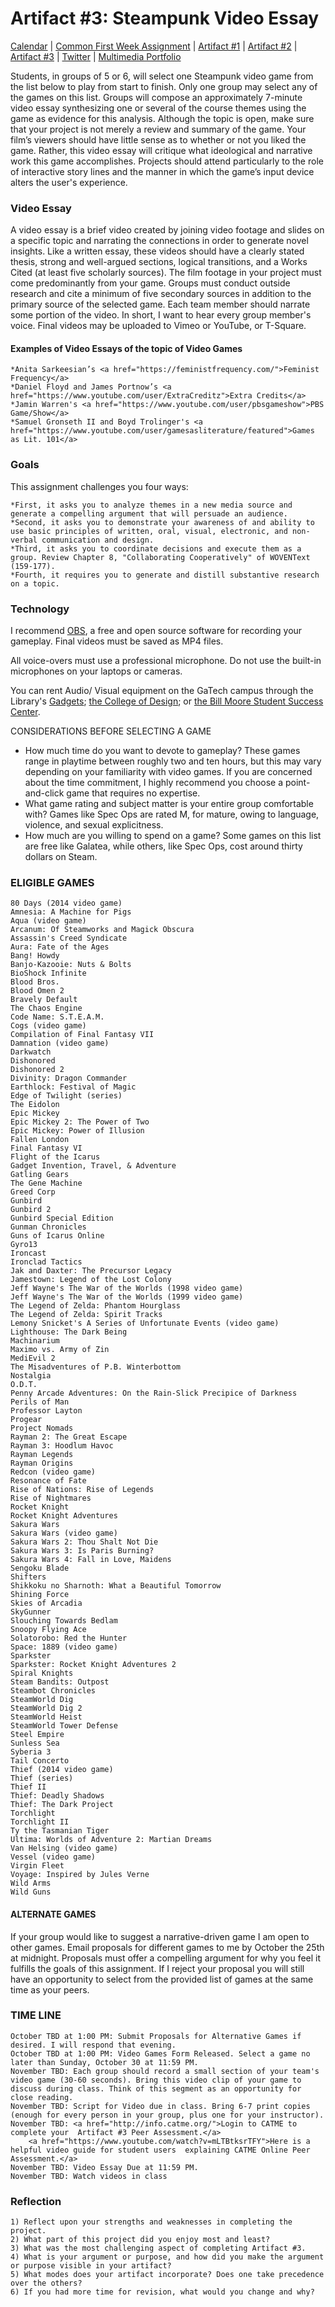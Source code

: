 <h1>Artifact #3: Steampunk Video Essay</h1>

<a href="https://kholterhoff.github.io/F17_ENG_1102/Victorians_In_Cyberspace">Calendar</a>  |  <a href="https://kholterhoff.github.io/F17_ENG_1102/Common_First_Week_Assignment">Common First Week Assignment</a> | <a href="https://kholterhoff.github.io/F17_ENG_1102/Artifact_1">Artifact #1</a> |  <a href="https://kholterhoff.github.io/F17_ENG_1102/Artifact_2">Artifact #2</a> |  <a href="https://kholterhoff.github.io/F17_ENG_1102/Artifact_3">Artifact #3</a> |  <a href="https://kholterhoff.github.io/F17_ENG_1102/Twitter">Twitter</a> | <a href="https://kholterhoff.github.io/F17_ENG_1102/Multimedia_Portfolio">Multimedia Portfolio</a>

Students, in groups of 5 or 6, will select one Steampunk video game from the list below to play from start to finish. Only one group may select any of the games on this list. Groups will compose an approximately 7-minute video essay synthesizing one or several of the course themes using the game as evidence for this analysis. Although the topic is open, make sure that your project is not merely a review and summary of the game. Your film’s viewers should have little sense as to whether or not you liked the game. Rather, this video essay will critique what ideological and narrative work this game accomplishes. Projects should attend particularly to the role of interactive story lines and the manner in which the game’s input device alters the user's experience.
 
<h3>Video Essay</h3>
A video essay is a brief video created by joining video footage and slides on a specific topic and narrating the connections in order to generate novel insights. Like a written essay, these videos should have a clearly stated thesis, strong and well-argued sections, logical transitions, and a Works Cited (at least five scholarly sources). The film footage in your project must come predominantly from your game. Groups must conduct outside research and cite a minimum of five secondary sources in addition to the primary source of the selected game. Each team member should narrate some portion of the video. In short, I want to hear every group member's voice. Final videos may be uploaded to Vimeo or YouTube, or T-Square.
 
<h4>Examples of Video Essays of the topic of Video Games</h4>

    *Anita Sarkeesian’s <a href="https://feministfrequency.com/">Feminist Frequency</a>
    *Daniel Floyd and James Portnow’s <a href="https://www.youtube.com/user/ExtraCreditz">Extra Credits</a>
    *Jamin Warren's <a href="https://www.youtube.com/user/pbsgameshow">PBS Game/Show</a>
    *Samuel Gronseth II and Boyd Trolinger's <a href="https://www.youtube.com/user/gamesasliterature/featured">Games as Lit. 101</a>

 
<h3>Goals</h3>
This assignment challenges you four ways:

    *First, it asks you to analyze themes in a new media source and generate a compelling argument that will persuade an audience.
    *Second, it asks you to demonstrate your awareness of and ability to use basic principles of written, oral, visual, electronic, and non-verbal communication and design.
    *Third, it asks you to coordinate decisions and execute them as a group. Review Chapter 8, "Collaborating Cooperatively" of WOVENText (159-177).
    *Fourth, it requires you to generate and distill substantive research on a topic.

 
<h3>Technology</h3>
I recommend <a href="https://obsproject.com/">OBS</a>, a free and open source software for recording your gameplay. Final videos must be saved as MP4 files.

All voice-overs must use a professional microphone. Do not use the built-in microphones on your laptops or cameras.

You can rent Audio/ Visual equipment on the GaTech campus through the Library's <a href="http://libguides.gatech.edu/gadgets">Gadgets</a>; <a href="https://design.gatech.edu/audiovisual-equipment">the College of Design</a>; or <a href="https://www.ssc.gatech.edu/node/38">the Bill Moore Student Success Center</a>.

CONSIDERATIONS BEFORE SELECTING A GAME

   * How much time do you want to devote to gameplay? These games range in playtime between roughly two and ten hours, but this may vary depending on your familiarity with video games. If you are concerned about the time commitment, I highly recommend you choose a point-and-click game that requires no expertise.
   * What game rating and subject matter is your entire group comfortable with? Games like Spec Ops are rated M, for mature, owing to language, violence, and sexual explicitness.
   * How much are you willing to spend on a game? Some games on this list are free like Galatea, while others, like Spec Ops, cost around thirty dollars on Steam.

 
<h3>ELIGIBLE GAMES</h3>

    80 Days (2014 video game)
    Amnesia: A Machine for Pigs
    Aqua (video game)
    Arcanum: Of Steamworks and Magick Obscura
    Assassin's Creed Syndicate
    Aura: Fate of the Ages
    Bang! Howdy
    Banjo-Kazooie: Nuts & Bolts
    BioShock Infinite
    Blood Bros.
    Blood Omen 2
    Bravely Default
    The Chaos Engine
    Code Name: S.T.E.A.M.
    Cogs (video game)
    Compilation of Final Fantasy VII
    Damnation (video game)
    Darkwatch
    Dishonored
    Dishonored 2
    Divinity: Dragon Commander
    Earthlock: Festival of Magic
    Edge of Twilight (series)
    The Eidolon
    Epic Mickey
    Epic Mickey 2: The Power of Two
    Epic Mickey: Power of Illusion
    Fallen London
    Final Fantasy VI
    Flight of the Icarus
    Gadget Invention, Travel, & Adventure
    Gatling Gears
    The Gene Machine
    Greed Corp
    Gunbird
    Gunbird 2
    Gunbird Special Edition
    Gunman Chronicles
    Guns of Icarus Online
    Gyro13
    Ironcast
    Ironclad Tactics
    Jak and Daxter: The Precursor Legacy
    Jamestown: Legend of the Lost Colony
    Jeff Wayne's The War of the Worlds (1998 video game)
    Jeff Wayne's The War of the Worlds (1999 video game)
    The Legend of Zelda: Phantom Hourglass
    The Legend of Zelda: Spirit Tracks
    Lemony Snicket's A Series of Unfortunate Events (video game)
    Lighthouse: The Dark Being
    Machinarium
    Maximo vs. Army of Zin
    MediEvil 2
    The Misadventures of P.B. Winterbottom
    Nostalgia
    O.D.T.
    Penny Arcade Adventures: On the Rain-Slick Precipice of Darkness
    Perils of Man
    Professor Layton
    Progear
    Project Nomads
    Rayman 2: The Great Escape
    Rayman 3: Hoodlum Havoc
    Rayman Legends
    Rayman Origins
    Redcon (video game)
    Resonance of Fate
    Rise of Nations: Rise of Legends
    Rise of Nightmares
    Rocket Knight
    Rocket Knight Adventures
    Sakura Wars
    Sakura Wars (video game)
    Sakura Wars 2: Thou Shalt Not Die
    Sakura Wars 3: Is Paris Burning?
    Sakura Wars 4: Fall in Love, Maidens
    Sengoku Blade
    Shifters
    Shikkoku no Sharnoth: What a Beautiful Tomorrow
    Shining Force
    Skies of Arcadia
    SkyGunner
    Slouching Towards Bedlam
    Snoopy Flying Ace
    Solatorobo: Red the Hunter
    Space: 1889 (video game)
    Sparkster
    Sparkster: Rocket Knight Adventures 2
    Spiral Knights
    Steam Bandits: Outpost
    Steambot Chronicles
    SteamWorld Dig
    SteamWorld Dig 2
    SteamWorld Heist
    SteamWorld Tower Defense
    Steel Empire
    Sunless Sea
    Syberia 3
    Tail Concerto
    Thief (2014 video game)
    Thief (series)
    Thief II
    Thief: Deadly Shadows
    Thief: The Dark Project
    Torchlight
    Torchlight II
    Ty the Tasmanian Tiger
    Ultima: Worlds of Adventure 2: Martian Dreams
    Van Helsing (video game)
    Vessel (video game)
    Virgin Fleet
    Voyage: Inspired by Jules Verne
    Wild Arms
    Wild Guns


<h4>ALTERNATE GAMES</h4>
If your group would like to suggest a narrative-driven game I am open to other games. Email proposals for different games to me by October the 25th at midnight. Proposals must offer a compelling argument for why you feel it fulfills the goals of this assignment. If I reject your proposal you will still have an opportunity to select from the provided list of games at the same time as your peers.

 
<h3>TIME LINE</h3>

    October TBD at 1:00 PM: Submit Proposals for Alternative Games if desired. I will respond that evening.
    October TBD at 1:00 PM: Video Games Form Released. Select a game no later than Sunday, October 30 at 11:59 PM.
    November TBD: Each group should record a small section of your team's video game (30-60 seconds). Bring this video clip of your game to discuss during class. Think of this segment as an opportunity for close reading.
    November TBD: Script for Video due in class. Bring 6-7 print copies (enough for every person in your group, plus one for your instructor).
    November TBD: <a href="http://info.catme.org/">Login to CATME to complete your  Artifact #3 Peer Assessment.</a>
        <a href="https://www.youtube.com/watch?v=mLTBtksrTFY">Here is a helpful video guide for student users  explaining CATME Online Peer Assessment.</a>
    November TBD: Video Essay Due at 11:59 PM.
    November TBD: Watch videos in class


 <h3>Reflection</h3>

    1) Reflect upon your strengths and weaknesses in completing the project.
    2) What part of this project did you enjoy most and least?
    3) What was the most challenging aspect of completing Artifact #3.
    4) What is your argument or purpose, and how did you make the argument or purpose visible in your artifact?
    5) What modes does your artifact incorporate? Does one take precedence over the others?
    6) If you had more time for revision, what would you change and why?
